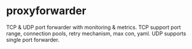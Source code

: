 # proxyforwarder
TCP &amp; UDP port forwarder with monitoring &amp; metrics. TCP support port range, connection pools, retry mechanism, max con, yaml. UDP supports single port forwarder.
